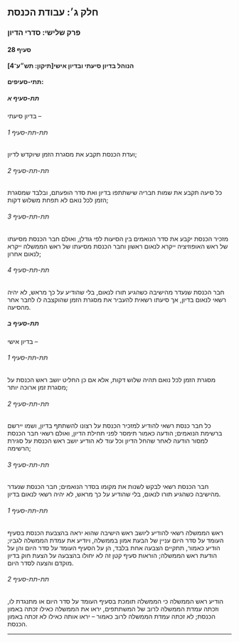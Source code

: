 ## חלק ג׳: עבודת הכנסת

### פרק שלישי: סדרי הדיון

#### סעיף 28

**הנוהל בדיון סיעתי ובדיון אישי[תיקון: תש״ע־4]**



#### תתי-סעיפים:

##### תת-סעיף א

בדיון סיעתי –

###### תת-תת-סעיף 1

ועדת הכנסת תקבע את מסגרת הזמן שיוקדש לדיון;

###### תת-תת-סעיף 2

כל סיעה תקבע את שמות חבריה שישתתפו בדיון ואת סדר הופעתם, ובלבד שמסגרת הזמן לכל נואם לא תפחת משלוש דקות;

###### תת-תת-סעיף 3

מזכיר 
הכנסת יקבע את סדר הנואמים בין הסיעות לפי גודלן, ואולם חבר הכנסת מסיעתו 
של ראש האופוזיציה ייקרא לנאום ראשון וחבר הכנסת מסיעתו של ראש הממשלה 
ייקרא לנאום אחרון;

###### תת-תת-סעיף 4

חבר הכנסת 
שנעדר מהישיבה כשהגיע תורו לנאום, בלי שהודיע על כך מראש, לא יהיה רשאי 
לנאום בדיון, אך סיעתו רשאית להעביר את מסגרת הזמן שהוקצבה לו לחבר אחר 
מהסיעה.

##### תת-סעיף ב

בדיון אישי –

###### תת-תת-סעיף 1

מסגרת הזמן לכל נואם תהיה שלוש דקות, אלא אם כן החליט יושב ראש הכנסת על מסגרת זמן ארוכה יותר;

###### תת-תת-סעיף 2

כל חבר 
כנסת רשאי להודיע למזכיר הכנסת על רצונו להשתתף בדיון, ושמו יירשם ברשימת 
הנואמים; הודעה כאמור תימסר לפני תחילת הדיון, ואולם רשאי חבר הכנסת למסור 
הודעה לאחר שהחל הדיון וכל עוד לא הודיע יושב ראש הכנסת על סגירת הרשימה;

###### תת-תת-סעיף 3

חבר הכנסת 
רשאי לבקש לשנות את מקומו בסדר הנואמים; חבר הכנסת שנעדר מהישיבה כשהגיע 
תורו לנאום, בלי שהודיע על כך מראש, לא יהיה רשאי לנאום בדיון.

###### תת-תת-סעיף 1

ראש הממשלה רשאי להודיע ליושב ראש הישיבה שהוא יראה בהצבעת הכנסת בסעיף 
העומד על סדר היום עניין של הבעת אמון בממשלה, ויודיע את עמדת הממשלה 
לגביו; הודיע כאמור, תתקיים הצבעה אחת בלבד, הן על הסעיף העומד על סדר היום
 והן על הודעת ראש הממשלה; הוראות סעיף קטן זה לא יחולו בהצבעה על הצעת חוק
 בדיון מוקדם והצעה לסדר היום.

###### תת-תת-סעיף 2

הודיע ראש 
הממשלה כי הממשלה תומכת בסעיף העומד על סדר היום או מתנגדת לו, וזכתה עמדת 
הממשלה לרוב של המשתתפים, יראו את הממשלה כאילו זכתה באמון הכנסת; לא זכתה 
עמדת הממשלה לרוב כאמור – יראו אותה כאילו לא זכתה באמון הכנסת.

----

